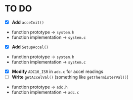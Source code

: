 <h1>TO DO</h1>

 - [x] <b>Add</b> `acceInit()`
 -   function prototype -> `system.h`
 -   function implementation -> `system.c`
 - [x] <b>Add</b> `SetupAccel()`
 -   function prototype -> `system.h`
 -   function implementation -> `system.c`
 - [x] <b>Modify</b> `ADC10_ISR` in `adc.c` for accel readings
 - [ ] <b>Write</b> `getAccelVal()` (something like `getThermisterVal()`)
 -   function prototype -> `adc.h`
 -   function implementation -> `adc.c`
